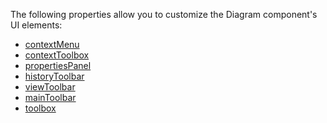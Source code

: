 The following properties allow you to customize the Diagram component's UI elements:

* [contextMenu](/Documentation/ApiReference/UI_Components/dxDiagram/Configuration/contextMenu/)
* [contextToolbox](/Documentation/ApiReference/UI_Components/dxDiagram/Configuration/contextToolbox/)
* [propertiesPanel](/Documentation/ApiReference/UI_Components/dxDiagram/Configuration/propertiesPanel/)
* [historyToolbar](/Documentation/ApiReference/UI_Components/dxDiagram/Configuration/historyToolbar/)
* [viewToolbar](/Documentation/ApiReference/UI_Components/dxDiagram/Configuration/viewToolbar/)
* [mainToolbar](/Documentation/ApiReference/UI_Components/dxDiagram/Configuration/mainToolbar/)
* [toolbox](/Documentation/ApiReference/UI_Components/dxDiagram/Configuration/toolbox/)
<!--split-->